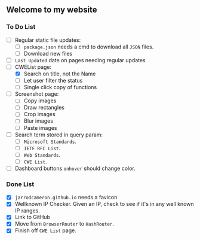 ## Welcome to my website

### To Do List

- [ ] Regular static file updates:
  - [ ] `package.json` needs a cmd to download all `JSON` files.
  - [ ] Download new files
- [ ] `Last Updated` date on pages needing regular updates
- [ ] CWEList page:
  - [x] Search on title, not the Name
  - [ ] Let user filter the status
  - [ ] Single click copy of functions
- [ ] Screenshot page:
  - [ ] Copy images
  - [ ] Draw rectangles
  - [ ] Crop images
  - [ ] Blur images
  - [ ] Paste images
- [ ] Search term stored in query param:
  - [ ] `Microsoft Standards`.
  - [ ] `IETF RFC List`.
  - [ ] `Web Standards`.
  - [ ] `CWE List`.
- [ ] Dashboard buttons `onhover` should change color.

### Done List

- [x] `jarrodcameron.github.io` needs a favicon
- [x] Wellknown IP Checker. Given an IP, check to see if it's in any well known
   IP ranges.
- [x] Link to GitHub
- [x] Move from `BrowserRouter` to `HashRouter`.
- [x] Finish off `CWE List` page.
